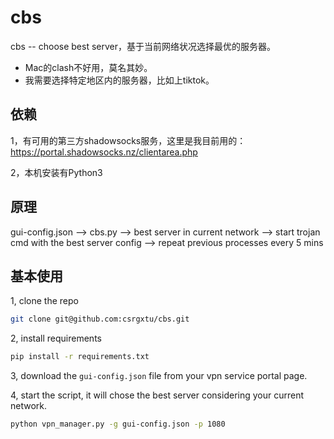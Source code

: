# cbs
cbs -- choose best server，基于当前网络状况选择最优的服务器。

* Mac的clash不好用，莫名其妙。
* 我需要选择特定地区内的服务器，比如上tiktok。


## 依赖
1，有可用的第三方shadowsocks服务，这里是我目前用的：https://portal.shadowsocks.nz/clientarea.php

2，本机安装有Python3

## 原理
gui-config.json --> cbs.py --> best server in current network --> start trojan cmd with the best server config --> repeat previous processes every 5 mins

## 基本使用
1, clone the repo
```bash
git clone git@github.com:csrgxtu/cbs.git
```

2, install requirements
```bash
pip install -r requirements.txt
```

3, download the `gui-config.json` file from your vpn service portal page.

4, start the script, it will chose the best server considering your current network.
```bash
python vpn_manager.py -g gui-config.json -p 1080
```
